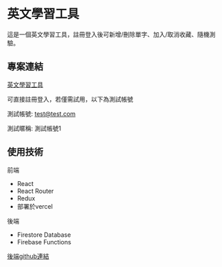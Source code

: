 # 英文學習工具
這是一個英文學習工具，註冊登入後可新增/刪除單字、加入/取消收藏、隨機測驗。

## 專案連結
[英文學習工具](https://learn-english-react.vercel.app/)

可直接註冊登入，若僅需試用，以下為測試帳號

測試帳號: test@test.com

測試暱稱: 測試帳號1

## 使用技術
前端
+ React
+ React Router
+ Redux
+ 部署於vercel

後端
+ Firestore Database
+ Firebase Functions

[後端github連結](https://github.com/Ader0309/learn-engllish-backend)
